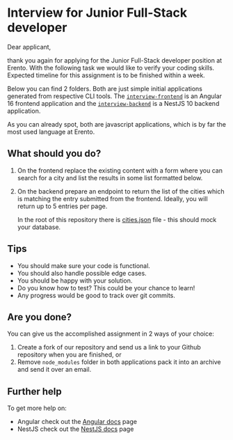 # Interview for Junior Full-Stack developer

Dear applicant,

thank you again for applying for the Junior Full-Stack developer position at Erento. With the following task we would like to verify your coding skills. Expected timeline for this assignment is to be finished within a week.

Below you can find 2 folders. Both are just simple initial applications generated from respective CLI tools. The [`interview-frontend`](./interview-frontend) is an Angular 16 frontend application and the [`interview-backend`](./interview-backend) is a NestJS 10 backend application.

As you can already spot, both are javascript applications, which is by far the most used language at Erento.

## What should you do?

1. On the frontend replace the existing content with a form where you can search for a city and list the results in some list formatted below.
2. On the backend prepare an endpoint to return the list of the cities which is matching the entry submitted from the frontend. Ideally, you will return up to 5 entries per page.

   In the root of this repository there is [cities.json](./cities.json) file - this should mock your database.

## Tips

- You should make sure your code is functional.
- You should also handle possible edge cases.
- You should be happy with your solution.
- Do you know how to test? This could be your chance to learn!
- Any progress would be good to track over git commits.

## Are you done?

You can give us the accomplished assignment in 2 ways of your choice:

1. Create a fork of our repository and send us a link to your Github repository when you are finished, or
2. Remove `node_modules` folder in both applications pack it into an archive and send it over an email.

## Further help

To get more help on:

- Angular check out the [Angular docs](https://angular.io/docs) page
- NestJS check out the [NestJS docs](https://docs.nestjs.com) page
